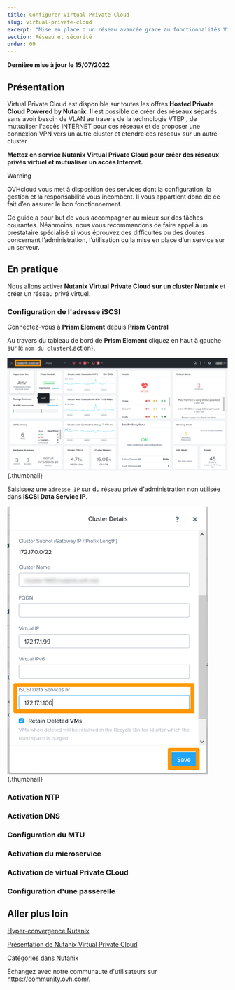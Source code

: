 ```yaml
---
title: Configurer Virtual Private Cloud 
slug: virtual-private-cloud
excerpt: "Mise en place d'un réseau avancée grace au fonctionnalités Virtual Private Cloud"
section: Réseau et sécurité
order: 09
---
```


**Dernière mise à jour le 15/07/2022**

## Présentation

Virtual Private Cloud est disponible sur toutes les offres **Hosted Private Cloud Powered by Nutanix**. Il est possible de créer des réseaux séparés sans avoir besoin de VLAN au travers de la technologie VTEP , de mutualiser l'accès INTERNET pour ces réseaux et de proposer une connexion VPN vers un autre cluster et etendre ces réseaux sur un autre cluster

**Mettez en service Nutanix Virtual Private Cloud  pour créer des réseaux privés virtuel et mutualiser un accès Internet.**

> [!warning]
> OVHcloud vous met à disposition des services dont la configuration, la gestion et la responsabilité vous incombent. Il vous appartient donc de ce fait d’en assurer le bon fonctionnement.
>
> Ce guide a pour but de vous accompagner au mieux sur des tâches courantes. Néanmoins, nous vous recommandons de faire appel à un prestataire spécialisé si vous éprouvez des difficultés ou des doutes concernant l’administration, l’utilisation ou la mise en place d’un service sur un serveur.
>

## En pratique

Nous allons activer **Nutanix Virtual Private Cloud sur un cluster Nutanix** et créer un réseau privé virtuel.


### Configuration de l'adresse iSCSI

Connectez-vous à **Prism Element** depuis **Prism Central**

Au travers du tableau de bord de **Prism Element** cliquez en haut à gauche sur le `nom du cluster`{.action}.

![Add iSCSI address 01](images/00-add-iscsi-address01.png){.thumbnail}

Saisissez une `adresse IP` sur du réseau privé d'administration non utilisée dans **iSCSI Data Service IP**.

![Add iSCSI address 02](images/00-add-iscsi-address02.png){.thumbnail}





### Activation NTP

### Activation DNS

### Configuration du MTU

### Activation du microservice



### Activation de virtual Private CLoud

### Configuration d'une passerelle


## Aller plus loin <a name="gofurther"></a>

[Hyper-convergence Nutanix](https://docs.ovh.com/fr/nutanix/nutanix-hci/)

[Présentation de Nutanix Virtual Private Cloud](https://portal.nutanix.com/page/documents/details?targetId=Nutanix-Flow-Networking-Guide:ear-flow-nw-vpc-pc-c.html)

[Catégories dans Nutanix](https://portal.nutanix.com/page/documents/details?targetId=Prism-Central-Guide-Prism-vpc_2022_1:ssp-ssp-categories-manage-pc-c.html)


Échangez avec notre communauté d'utilisateurs sur <https://community.ovh.com/>.
